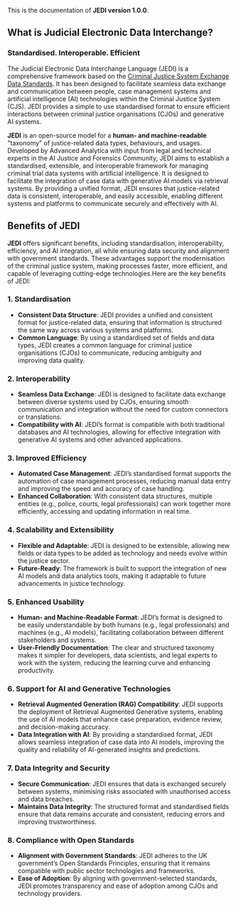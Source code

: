 This is the documentation of **JEDI version 1.0.0**.

## What is Judicial Electronic Data Interchange?
### Standardised. Interoperable. Efficient

The Judicial Electronic Data Interchange Language (JEDI) is a comprehensive framework based on the [Criminal Justice System Exchange Data Standards](https://www.gov.uk/guidance/criminal-justice-system-data-standards-forum-guidance). It has been designed to facilitate seamless data exchange and communication between people, case management systems and artificial intelligence (AI) technologies within the Criminal Justice System (CJS). JEDI provides a simple to use standardised format to ensure efficient interactions between criminal justice organisations (CJOs) and generative AI systems.

**JEDI** is an open-source model for a **human- and machine-readable** "taxonomy" of justice-related data types, behaviours, and usages. Developed by Advanced Analytica with input from legal and technical experts in the AI Justice and Forensics Community, JEDI aims to establish a standardised, extensible, and interoperable framework for managing criminal trial data systems with artificial intelligence. It is designed to facilitate the integration of case data with generative AI models via retrieval systems. By providing a unified format, JEDI ensures that justice-related data is consistent, interoperable, and easily accessible, enabling different systems and platforms to communicate securely and effectively with AI.

## Benefits of JEDI
 **JEDI** offers significant benefits, including standardisation, interoperability, efficiency, and AI integration, all while ensuring data security and alignment with government standards. These advantages support the modernisation of the criminal justice system, making processes faster, more efficient, and capable of leveraging cutting-edge technologies.Here are the key benefits of JEDI:

### 1. **Standardisation**
   - **Consistent Data Structure**: JEDI provides a unified and consistent format for justice-related data, ensuring that information is structured the same way across various systems and platforms.
   - **Common Language**: By using a standardised set of fields and data types, JEDI creates a common language for criminal justice organisations (CJOs) to communicate, reducing ambiguity and improving data quality.

### 2. **Interoperability**
   - **Seamless Data Exchange**: JEDI is designed to facilitate data exchange between diverse systems used by CJOs, ensuring smooth communication and integration without the need for custom connectors or translations.
   - **Compatibility with AI**: JEDI’s format is compatible with both traditional databases and AI technologies, allowing for effective integration with generative AI systems and other advanced applications.

### 3. **Improved Efficiency**
   - **Automated Case Management**: JEDI’s standardised format supports the automation of case management processes, reducing manual data entry and improving the speed and accuracy of case handling.
   - **Enhanced Collaboration**: With consistent data structures, multiple entities (e.g., police, courts, legal professionals) can work together more efficiently, accessing and updating information in real time.

### 4. **Scalability and Extensibility**
   - **Flexible and Adaptable**: JEDI is designed to be extensible, allowing new fields or data types to be added as technology and needs evolve within the justice sector.
   - **Future-Ready**: The framework is built to support the integration of new AI models and data analytics tools, making it adaptable to future advancements in justice technology.

### 5. **Enhanced Usability**
   - **Human- and Machine-Readable Format**: JEDI’s format is designed to be easily understandable by both humans (e.g., legal professionals) and machines (e.g., AI models), facilitating collaboration between different stakeholders and systems.
   - **User-Friendly Documentation**: The clear and structured taxonomy makes it simpler for developers, data scientists, and legal experts to work with the system, reducing the learning curve and enhancing productivity.

### 6. **Support for AI and Generative Technologies**
   - **Retrieval Augmented Generation (RAG) Compatibility**: JEDI supports the deployment of Retrieval Augmented Generative systems, enabling the use of AI models that enhance case preparation, evidence review, and decision-making accuracy.
   - **Data Integration with AI**: By providing a standardised format, JEDI allows seamless integration of case data into AI models, improving the quality and reliability of AI-generated insights and predictions.

### 7. **Data Integrity and Security**
   - **Secure Communication**: JEDI ensures that data is exchanged securely between systems, minimising risks associated with unauthorised access and data breaches.
   - **Maintains Data Integrity**: The structured format and standardised fields ensure that data remains accurate and consistent, reducing errors and improving trustworthiness.

### 8. **Compliance with Open Standards**
   - **Alignment with Government Standards**: JEDI adheres to the UK government’s Open Standards Principles, ensuring that it remains compatible with public sector technologies and frameworks.
   - **Ease of Adoption**: By aligning with government-selected standards, JEDI promotes transparency and ease of adoption among CJOs and technology providers.



<!--  <div class="cards" markdown="1">

!!! info "Card Title 1"
    This is the first card's content. You can include:
    - Bullet points
    - **Bold text**
    - [Links](#)

!!! note "Card Title 2"
    Another card with different content. You can customize it further.

!!! tip "Card Title 3"
    This card can hold any type of content, including images and formatted text.

</div> -->



